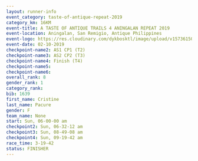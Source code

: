 ```yaml
---
layout: runner-info 
event_category: taste-of-antique-repeat-2019 
category_km: 16KM 
event-title: A TASTE OF ANTIQUE TRAILS 4 ANINGALAN REPEAT 2019 
event-location: Aningalan, San Remigio, Antique Philippines 
event-logo: https://res.cloudinary.com/dykbosktl/image/upload/v1573615080/Logo/2019_A_TASTE_OF_ANTIQUE_TRAILS_4_ANINGALAN_REPEAT_qfwa6u.jpg
event-date: 02-10-2019 
checkpoint-name2: AS1 CP1 (T2) 
checkpoint-name3: AS2 CP2 (T3) 
checkpoint-name4: Finish (T4) 
checkpoint-name5: 
checkpoint-name6: 
overall_rank: 8
gender_rank: 1
category_rank: 
bib: 1639
first_name: Cristine
last_name: Pacure
gender: F
team_name: None
start: Sun, 06-00-00 am
checkpoint2: Sun, 06-32-12 am
checkpoint3: Sun, 08-49-08 am
checkpoint4: Sun, 09-19-42 am
race_time: 3-19-42
status: FINISHER
---
```

